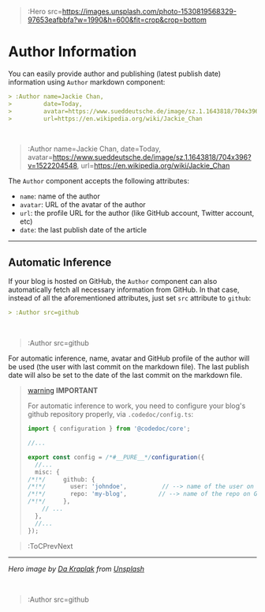 > :Hero src=https://images.unsplash.com/photo-1530819568329-97653eafbbfa?w=1990&h=600&fit=crop&crop=bottom

# Author Information

You can easily provide author and publishing (latest publish date) information using `Author` markdown component:

```md
> :Author name=Jackie Chan,                                                           <!--> name of the author -->
>         date=Today,                                                                 <!--> last publish date (of this article) -->
>         avatar=https://www.sueddeutsche.de/image/sz.1.1643818/704x396?v=1522204548, <!--> avatar URL -->
>         url=https://en.wikipedia.org/wiki/Jackie_Chan                               <!--> author profile URL -->
```

<br>

> :Author name=Jackie Chan,
>         date=Today,
>         avatar=https://www.sueddeutsche.de/image/sz.1.1643818/704x396?v=1522204548,
>         url=https://en.wikipedia.org/wiki/Jackie_Chan

The `Author` component accepts the following attributes:

- `name`: name of the author
- `avatar`: URL of the avatar of the author
- `url`: the profile URL for the author (like GitHub account, Twitter account, etc)
- `date`: the last publish date of the article

---

## Automatic Inference

If your blog is hosted on GitHub, the `Author` component can also automatically fetch
all necessary information from GitHub. In that case, instead of all the aforementioned
attributes, just set `src` attribute to `github`:

```md
> :Author src=github
```

<br>

> :Author src=github

For automatic inference, name, avatar and GitHub profile of the author will be used (the user with
last commit on the markdown file). The last publish date will also be set to the date of the last commit on
the markdown file.

> [warning](:Icon) **IMPORTANT**
>
> For automatic inference to work, you need to configure your blog's github repository properly, via `.codedoc/config.ts`:
> ```ts | .codedoc/config.ts
> import { configuration } from '@codedoc/core';
> 
> //...
> 
> export const config = /*#__PURE__*/configuration({
>   //...
>   misc: {
>/*!*/     github: {
>/*!*/       user: 'johndoe',          // --> name of the user on GitHub owning the repo
>/*!*/       repo: 'my-blog',         // --> name of the repo on GitHub
>/*!*/     },
>     // ...
>   },
>   //...
> });
> ```

> :ToCPrevNext

---

_Hero image by [Da Kraplak](https://unsplash.com/@darya_kraplak) from [Unsplash](https://unsplash.com)_

<br>

> :Author src=github

